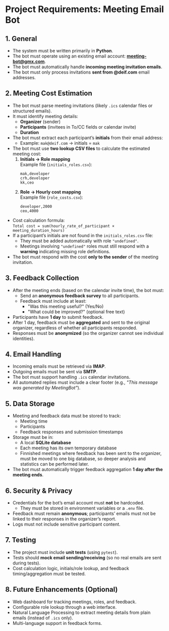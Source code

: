 # Project Requirements: Meeting Email Bot

## 1. General
- The system must be written primarily in **Python**.
- The bot must operate using an existing email account: **meeting-bot@gmx.com**.
- The bot must automatically handle **incoming meeting invitation emails**.
- The bot must only process invitations **sent from @deif.com** email addresses.

## 2. Meeting Cost Estimation
- The bot must parse meeting invitations (likely `.ics` calendar files or structured emails).
- It must identify meeting details:
  - **Organizer** (sender)
  - **Participants** (invitees in To/CC fields or calendar invite)
  - **Duration**
- The bot must extract each participant’s **initials** from their email address:
  - Example: `mak@deif.com` → initials = `mak`
- The bot must use **two lookup CSV files** to calculate the estimated meeting cost:
  1. **Initials → Role mapping**  
     Example file (`initials_roles.csv`):  
     ```
     mak,developer
     crh,developer
     kk,ceo
     ```
  2. **Role → Hourly cost mapping**  
     Example file (`role_costs.csv`):  
     ```
     developer,2000
     ceo,4000
     ```
- Cost calculation formula:  
  `Total cost = sum(hourly_rate_of_participant × meeting_duration_hours)`
- If a participant’s initials are not found in the `initials_roles.csv` file:
  - They must be added automatically with role `"undefined"`.
  - Meetings involving `"undefined"` roles must still respond with a **warning** indicating missing role definitions.
- The bot must respond with the cost **only to the sender** of the meeting invitation.

## 3. Feedback Collection
- After the meeting ends (based on the calendar invite time), the bot must:
  - Send an **anonymous feedback survey** to all participants.
  - Feedback must include at least:
    - "Was this meeting useful?" (Yes/No)
    - "What could be improved?" (optional free text)
- Participants have **1 day** to submit feedback.
- After 1 day, feedback must be **aggregated** and sent to the original organizer, regardless of whether all participants responded.
- Responses must be **anonymized** (so the organizer cannot see individual identities).

## 4. Email Handling
- Incoming emails must be retrieved via **IMAP**.
- Outgoing emails must be sent via **SMTP**.
- The bot must support handling `.ics` calendar invitations.
- All automated replies must include a clear footer (e.g., _"This message was generated by MeetingBot"_).

## 5. Data Storage
- Meeting and feedback data must be stored to track:
  - Meeting time
  - Participants
  - Feedback responses and submission timestamps
- Storage must be in:
  - A local **SQLite database**
  - Each meeting has its own temporary database
  - Finnished meetings where feedback has been sent to the organizer, must be moved to one big database, so deeper analysis and statistics can be performed later.
- The bot must automatically trigger feedback aggregation **1 day after the meeting ends**.

## 6. Security & Privacy
- Credentials for the bot’s email account must **not** be hardcoded.
  - They must be stored in environment variables or a `.env` file.
- Feedback must remain **anonymous**; participants’ emails must not be linked to their responses in the organizer’s report.
- Logs must not include sensitive participant content.

## 7. Testing
- The project must include **unit tests** (using `pytest`).
- Tests should **mock email sending/receiving** (so no real emails are sent during tests).
- Cost calculation logic, initials/role lookup, and feedback timing/aggregation must be tested.

## 8. Future Enhancements (Optional)
- Web dashboard for tracking meetings, roles, and feedback.
- Configurable role lookup through a web interface.
- Natural Language Processing to extract meeting details from plain emails (instead of `.ics` only).
- Multi-language support in feedback forms.
